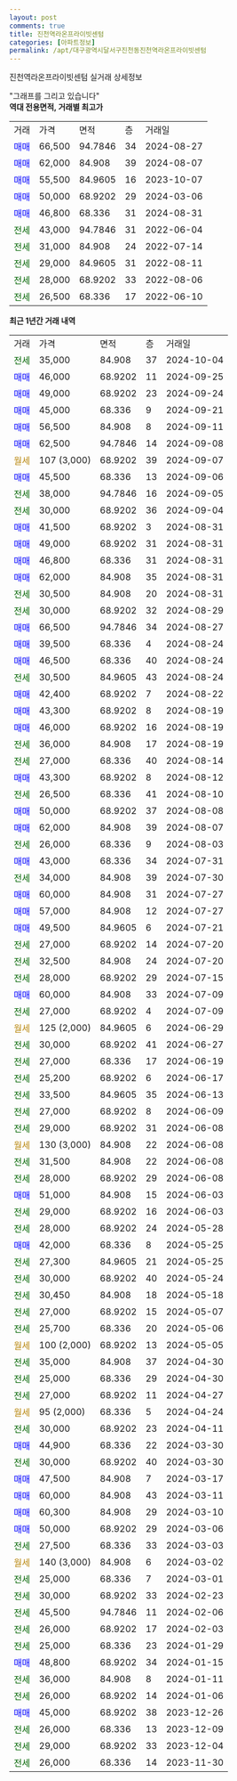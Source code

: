 ```yaml
---
layout: post
comments: true
title: 진천역라온프라이빗센텀
categories: [아파트정보]
permalink: /apt/대구광역시달서구진천동진천역라온프라이빗센텀
---
```


진천역라온프라이빗센텀 실거래 상세정보

<script type="text/javascript">
  google.charts.load('current', {'packages':['line', 'corechart']});
  google.charts.setOnLoadCallback(drawChart);

  function drawChart() {
    var data = new google.visualization.DataTable();
    data.addColumn('date', '거래일');
    data.addColumn('number', "매매");
    data.addColumn('number', "전세");
    data.addColumn('number', "전매");

    data.addRows([[new Date(Date.parse("2024-10-04")), null, 35000, null], [new Date(Date.parse("2024-09-25")), 46000, null, null], [new Date(Date.parse("2024-09-24")), 49000, null, null], [new Date(Date.parse("2024-09-21")), 45000, null, null], [new Date(Date.parse("2024-09-11")), 56500, null, null], [new Date(Date.parse("2024-09-08")), 62500, null, null], [new Date(Date.parse("2024-09-07")), null, null, null], [new Date(Date.parse("2024-09-06")), 45500, null, null], [new Date(Date.parse("2024-09-05")), null, 38000, null], [new Date(Date.parse("2024-09-04")), null, 30000, null], [new Date(Date.parse("2024-08-31")), 41500, null, null], [new Date(Date.parse("2024-08-31")), 49000, null, null], [new Date(Date.parse("2024-08-31")), 46800, null, null], [new Date(Date.parse("2024-08-31")), 62000, null, null], [new Date(Date.parse("2024-08-31")), null, 30500, null], [new Date(Date.parse("2024-08-29")), null, 30000, null], [new Date(Date.parse("2024-08-27")), 66500, null, null], [new Date(Date.parse("2024-08-24")), 39500, null, null], [new Date(Date.parse("2024-08-24")), 46500, null, null], [new Date(Date.parse("2024-08-24")), null, 30500, null], [new Date(Date.parse("2024-08-22")), 42400, null, null], [new Date(Date.parse("2024-08-19")), 43300, null, null], [new Date(Date.parse("2024-08-19")), 46000, null, null], [new Date(Date.parse("2024-08-19")), null, 36000, null], [new Date(Date.parse("2024-08-14")), null, 27000, null], [new Date(Date.parse("2024-08-12")), 43300, null, null], [new Date(Date.parse("2024-08-10")), null, 26500, null], [new Date(Date.parse("2024-08-08")), 50000, null, null], [new Date(Date.parse("2024-08-07")), 62000, null, null], [new Date(Date.parse("2024-08-03")), null, 26000, null], [new Date(Date.parse("2024-07-31")), 43000, null, null], [new Date(Date.parse("2024-07-30")), null, 34000, null], [new Date(Date.parse("2024-07-27")), 60000, null, null], [new Date(Date.parse("2024-07-27")), 57000, null, null], [new Date(Date.parse("2024-07-21")), 49500, null, null], [new Date(Date.parse("2024-07-20")), null, 27000, null], [new Date(Date.parse("2024-07-20")), null, 32500, null], [new Date(Date.parse("2024-07-15")), null, 28000, null], [new Date(Date.parse("2024-07-09")), 60000, null, null], [new Date(Date.parse("2024-07-09")), null, 27000, null], [new Date(Date.parse("2024-06-29")), null, null, null], [new Date(Date.parse("2024-06-27")), null, 30000, null], [new Date(Date.parse("2024-06-19")), null, 27000, null], [new Date(Date.parse("2024-06-17")), null, 25200, null], [new Date(Date.parse("2024-06-13")), null, 33500, null], [new Date(Date.parse("2024-06-09")), null, 27000, null], [new Date(Date.parse("2024-06-08")), null, 29000, null], [new Date(Date.parse("2024-06-08")), null, null, null], [new Date(Date.parse("2024-06-08")), null, 31500, null], [new Date(Date.parse("2024-06-08")), null, 28000, null], [new Date(Date.parse("2024-06-03")), 51000, null, null], [new Date(Date.parse("2024-06-03")), null, 29000, null], [new Date(Date.parse("2024-05-28")), null, 28000, null], [new Date(Date.parse("2024-05-25")), 42000, null, null], [new Date(Date.parse("2024-05-25")), null, 27300, null], [new Date(Date.parse("2024-05-24")), null, 30000, null], [new Date(Date.parse("2024-05-18")), null, 30450, null], [new Date(Date.parse("2024-05-07")), null, 27000, null], [new Date(Date.parse("2024-05-06")), null, 25700, null], [new Date(Date.parse("2024-05-05")), null, null, null], [new Date(Date.parse("2024-04-30")), null, 35000, null], [new Date(Date.parse("2024-04-30")), null, 25000, null], [new Date(Date.parse("2024-04-27")), null, 27000, null], [new Date(Date.parse("2024-04-24")), null, null, null], [new Date(Date.parse("2024-04-11")), null, 30000, null], [new Date(Date.parse("2024-03-30")), 44900, null, null], [new Date(Date.parse("2024-03-30")), null, 30000, null], [new Date(Date.parse("2024-03-17")), 47500, null, null], [new Date(Date.parse("2024-03-11")), 60000, null, null], [new Date(Date.parse("2024-03-10")), 60300, null, null], [new Date(Date.parse("2024-03-06")), 50000, null, null], [new Date(Date.parse("2024-03-03")), null, 27500, null], [new Date(Date.parse("2024-03-02")), null, null, null], [new Date(Date.parse("2024-03-01")), null, 25000, null], [new Date(Date.parse("2024-02-23")), null, 30000, null], [new Date(Date.parse("2024-02-06")), null, 45500, null], [new Date(Date.parse("2024-02-03")), null, 26000, null], [new Date(Date.parse("2024-01-29")), null, 25000, null], [new Date(Date.parse("2024-01-15")), 48800, null, null], [new Date(Date.parse("2024-01-11")), null, 36000, null], [new Date(Date.parse("2024-01-06")), null, 26000, null], [new Date(Date.parse("2023-12-26")), 45000, null, null], [new Date(Date.parse("2023-12-09")), null, 26000, null], [new Date(Date.parse("2023-12-04")), null, 29000, null], [new Date(Date.parse("2023-11-30")), null, 26000, null]]);

    var options = {
      hAxis: {
        format: 'yyyy/MM/dd'
      },    
      lineWidth: 0,
      pointsVisible: true,    
      title: '최근 1년간 유형별 실거래가 분포',
      legend: { position: 'bottom' }
    };

    var formatter = new google.visualization.NumberFormat({pattern:'###,###'} );
    formatter.format(data, 1);
    formatter.format(data, 2);
    
    setTimeout(function() {
        var chart = new google.visualization.LineChart(document.getElementById('columnchart_material'));
        chart.draw(data, (options));
        document.getElementById('loading').style.display = 'none';
    }, 200);
  }
</script>


<div id="loading" style="z-index:20; display: block; margin-left: 0px">"그래프를 그리고 있습니다"</div>
<div id="columnchart_material" style="width: 95%; margin-left: 0px; display: block"></div>
<!-- contents start -->
<b>역대 전용면적, 거래별 최고가</b>
<table class="sortable">
    <tr>
      <td>거래</td>
      <td>가격</td>
      <td>면적</td>
      <td>층</td>
      <td>거래일</td>
    </tr>
        <tr>
          <td><a style="color: blue">매매</a></td>
          <td>66,500</td>
          <td>94.7846</td>
          <td>34</td>
          <td>2024-08-27</td>
        </tr>            <tr>
          <td><a style="color: blue">매매</a></td>
          <td>62,000</td>
          <td>84.908</td>
          <td>39</td>
          <td>2024-08-07</td>
        </tr>            <tr>
          <td><a style="color: blue">매매</a></td>
          <td>55,500</td>
          <td>84.9605</td>
          <td>16</td>
          <td>2023-10-07</td>
        </tr>            <tr>
          <td><a style="color: blue">매매</a></td>
          <td>50,000</td>
          <td>68.9202</td>
          <td>29</td>
          <td>2024-03-06</td>
        </tr>            <tr>
          <td><a style="color: blue">매매</a></td>
          <td>46,800</td>
          <td>68.336</td>
          <td>31</td>
          <td>2024-08-31</td>
        </tr>        
        <tr>
              <td><a style="color: darkgreen">전세</a></td>
              <td>43,000</td>
              <td>94.7846</td>
              <td>31</td>
              <td>2022-06-04</td>
            </tr>            <tr>
              <td><a style="color: darkgreen">전세</a></td>
              <td>31,000</td>
              <td>84.908</td>
              <td>24</td>
              <td>2022-07-14</td>
            </tr>            <tr>
              <td><a style="color: darkgreen">전세</a></td>
              <td>29,000</td>
              <td>84.9605</td>
              <td>31</td>
              <td>2022-08-11</td>
            </tr>            <tr>
              <td><a style="color: darkgreen">전세</a></td>
              <td>28,000</td>
              <td>68.9202</td>
              <td>33</td>
              <td>2022-08-06</td>
            </tr>            <tr>
              <td><a style="color: darkgreen">전세</a></td>
              <td>26,500</td>
              <td>68.336</td>
              <td>17</td>
              <td>2022-06-10</td>
            </tr>        
    
</table>

<b>최근 1년간 거래 내역</b>

<table class="sortable">
    <tr>
      <td>거래</td>
      <td>가격</td>
      <td>면적</td>
      <td>층</td>
      <td>거래일</td>
    </tr>
    <tr>
      <td><a style="color: darkgreen">전세</a></td>
      <td>35,000</td>
      <td>84.908</td>
      <td>37</td>
      <td>2024-10-04</td>
    </tr>          <tr>
      <td><a style="color: blue">매매</a></td>
      <td>46,000</td>
      <td>68.9202</td>
      <td>11</td>
      <td>2024-09-25</td>
    </tr>          <tr>
      <td><a style="color: blue">매매</a></td>
      <td>49,000</td>
      <td>68.9202</td>
      <td>23</td>
      <td>2024-09-24</td>
    </tr>          <tr>
      <td><a style="color: blue">매매</a></td>
      <td>45,000</td>
      <td>68.336</td>
      <td>9</td>
      <td>2024-09-21</td>
    </tr>          <tr>
      <td><a style="color: blue">매매</a></td>
      <td>56,500</td>
      <td>84.908</td>
      <td>8</td>
      <td>2024-09-11</td>
    </tr>          <tr>
      <td><a style="color: blue">매매</a></td>
      <td>62,500</td>
      <td>94.7846</td>
      <td>14</td>
      <td>2024-09-08</td>
    </tr>          <tr>
      <td><a style="color: darkgoldenrod">월세</a></td>
      <td>107 (3,000)</td>
      <td>68.9202</td>
      <td>39</td>
      <td>2024-09-07</td>
    </tr>          <tr>
      <td><a style="color: blue">매매</a></td>
      <td>45,500</td>
      <td>68.336</td>
      <td>13</td>
      <td>2024-09-06</td>
    </tr>          <tr>
      <td><a style="color: darkgreen">전세</a></td>
      <td>38,000</td>
      <td>94.7846</td>
      <td>16</td>
      <td>2024-09-05</td>
    </tr>          <tr>
      <td><a style="color: darkgreen">전세</a></td>
      <td>30,000</td>
      <td>68.9202</td>
      <td>36</td>
      <td>2024-09-04</td>
    </tr>          <tr>
      <td><a style="color: blue">매매</a></td>
      <td>41,500</td>
      <td>68.9202</td>
      <td>3</td>
      <td>2024-08-31</td>
    </tr>          <tr>
      <td><a style="color: blue">매매</a></td>
      <td>49,000</td>
      <td>68.9202</td>
      <td>31</td>
      <td>2024-08-31</td>
    </tr>          <tr>
      <td><a style="color: blue">매매</a></td>
      <td>46,800</td>
      <td>68.336</td>
      <td>31</td>
      <td>2024-08-31</td>
    </tr>          <tr>
      <td><a style="color: blue">매매</a></td>
      <td>62,000</td>
      <td>84.908</td>
      <td>35</td>
      <td>2024-08-31</td>
    </tr>          <tr>
      <td><a style="color: darkgreen">전세</a></td>
      <td>30,500</td>
      <td>84.908</td>
      <td>20</td>
      <td>2024-08-31</td>
    </tr>          <tr>
      <td><a style="color: darkgreen">전세</a></td>
      <td>30,000</td>
      <td>68.9202</td>
      <td>32</td>
      <td>2024-08-29</td>
    </tr>          <tr>
      <td><a style="color: blue">매매</a></td>
      <td>66,500</td>
      <td>94.7846</td>
      <td>34</td>
      <td>2024-08-27</td>
    </tr>          <tr>
      <td><a style="color: blue">매매</a></td>
      <td>39,500</td>
      <td>68.336</td>
      <td>4</td>
      <td>2024-08-24</td>
    </tr>          <tr>
      <td><a style="color: blue">매매</a></td>
      <td>46,500</td>
      <td>68.336</td>
      <td>40</td>
      <td>2024-08-24</td>
    </tr>          <tr>
      <td><a style="color: darkgreen">전세</a></td>
      <td>30,500</td>
      <td>84.9605</td>
      <td>43</td>
      <td>2024-08-24</td>
    </tr>          <tr>
      <td><a style="color: blue">매매</a></td>
      <td>42,400</td>
      <td>68.9202</td>
      <td>7</td>
      <td>2024-08-22</td>
    </tr>          <tr>
      <td><a style="color: blue">매매</a></td>
      <td>43,300</td>
      <td>68.9202</td>
      <td>8</td>
      <td>2024-08-19</td>
    </tr>          <tr>
      <td><a style="color: blue">매매</a></td>
      <td>46,000</td>
      <td>68.9202</td>
      <td>16</td>
      <td>2024-08-19</td>
    </tr>          <tr>
      <td><a style="color: darkgreen">전세</a></td>
      <td>36,000</td>
      <td>84.908</td>
      <td>17</td>
      <td>2024-08-19</td>
    </tr>          <tr>
      <td><a style="color: darkgreen">전세</a></td>
      <td>27,000</td>
      <td>68.336</td>
      <td>40</td>
      <td>2024-08-14</td>
    </tr>          <tr>
      <td><a style="color: blue">매매</a></td>
      <td>43,300</td>
      <td>68.9202</td>
      <td>8</td>
      <td>2024-08-12</td>
    </tr>          <tr>
      <td><a style="color: darkgreen">전세</a></td>
      <td>26,500</td>
      <td>68.336</td>
      <td>41</td>
      <td>2024-08-10</td>
    </tr>          <tr>
      <td><a style="color: blue">매매</a></td>
      <td>50,000</td>
      <td>68.9202</td>
      <td>37</td>
      <td>2024-08-08</td>
    </tr>          <tr>
      <td><a style="color: blue">매매</a></td>
      <td>62,000</td>
      <td>84.908</td>
      <td>39</td>
      <td>2024-08-07</td>
    </tr>          <tr>
      <td><a style="color: darkgreen">전세</a></td>
      <td>26,000</td>
      <td>68.336</td>
      <td>9</td>
      <td>2024-08-03</td>
    </tr>          <tr>
      <td><a style="color: blue">매매</a></td>
      <td>43,000</td>
      <td>68.336</td>
      <td>34</td>
      <td>2024-07-31</td>
    </tr>          <tr>
      <td><a style="color: darkgreen">전세</a></td>
      <td>34,000</td>
      <td>84.908</td>
      <td>39</td>
      <td>2024-07-30</td>
    </tr>          <tr>
      <td><a style="color: blue">매매</a></td>
      <td>60,000</td>
      <td>84.908</td>
      <td>31</td>
      <td>2024-07-27</td>
    </tr>          <tr>
      <td><a style="color: blue">매매</a></td>
      <td>57,000</td>
      <td>84.908</td>
      <td>12</td>
      <td>2024-07-27</td>
    </tr>          <tr>
      <td><a style="color: blue">매매</a></td>
      <td>49,500</td>
      <td>84.9605</td>
      <td>6</td>
      <td>2024-07-21</td>
    </tr>          <tr>
      <td><a style="color: darkgreen">전세</a></td>
      <td>27,000</td>
      <td>68.9202</td>
      <td>14</td>
      <td>2024-07-20</td>
    </tr>          <tr>
      <td><a style="color: darkgreen">전세</a></td>
      <td>32,500</td>
      <td>84.908</td>
      <td>24</td>
      <td>2024-07-20</td>
    </tr>          <tr>
      <td><a style="color: darkgreen">전세</a></td>
      <td>28,000</td>
      <td>68.9202</td>
      <td>29</td>
      <td>2024-07-15</td>
    </tr>          <tr>
      <td><a style="color: blue">매매</a></td>
      <td>60,000</td>
      <td>84.908</td>
      <td>33</td>
      <td>2024-07-09</td>
    </tr>          <tr>
      <td><a style="color: darkgreen">전세</a></td>
      <td>27,000</td>
      <td>68.9202</td>
      <td>4</td>
      <td>2024-07-09</td>
    </tr>          <tr>
      <td><a style="color: darkgoldenrod">월세</a></td>
      <td>125 (2,000)</td>
      <td>84.9605</td>
      <td>6</td>
      <td>2024-06-29</td>
    </tr>          <tr>
      <td><a style="color: darkgreen">전세</a></td>
      <td>30,000</td>
      <td>68.9202</td>
      <td>41</td>
      <td>2024-06-27</td>
    </tr>          <tr>
      <td><a style="color: darkgreen">전세</a></td>
      <td>27,000</td>
      <td>68.336</td>
      <td>17</td>
      <td>2024-06-19</td>
    </tr>          <tr>
      <td><a style="color: darkgreen">전세</a></td>
      <td>25,200</td>
      <td>68.9202</td>
      <td>6</td>
      <td>2024-06-17</td>
    </tr>          <tr>
      <td><a style="color: darkgreen">전세</a></td>
      <td>33,500</td>
      <td>84.9605</td>
      <td>35</td>
      <td>2024-06-13</td>
    </tr>          <tr>
      <td><a style="color: darkgreen">전세</a></td>
      <td>27,000</td>
      <td>68.9202</td>
      <td>8</td>
      <td>2024-06-09</td>
    </tr>          <tr>
      <td><a style="color: darkgreen">전세</a></td>
      <td>29,000</td>
      <td>68.9202</td>
      <td>31</td>
      <td>2024-06-08</td>
    </tr>          <tr>
      <td><a style="color: darkgoldenrod">월세</a></td>
      <td>130 (3,000)</td>
      <td>84.908</td>
      <td>22</td>
      <td>2024-06-08</td>
    </tr>          <tr>
      <td><a style="color: darkgreen">전세</a></td>
      <td>31,500</td>
      <td>84.908</td>
      <td>22</td>
      <td>2024-06-08</td>
    </tr>          <tr>
      <td><a style="color: darkgreen">전세</a></td>
      <td>28,000</td>
      <td>68.9202</td>
      <td>29</td>
      <td>2024-06-08</td>
    </tr>          <tr>
      <td><a style="color: blue">매매</a></td>
      <td>51,000</td>
      <td>84.908</td>
      <td>15</td>
      <td>2024-06-03</td>
    </tr>          <tr>
      <td><a style="color: darkgreen">전세</a></td>
      <td>29,000</td>
      <td>68.9202</td>
      <td>16</td>
      <td>2024-06-03</td>
    </tr>          <tr>
      <td><a style="color: darkgreen">전세</a></td>
      <td>28,000</td>
      <td>68.9202</td>
      <td>24</td>
      <td>2024-05-28</td>
    </tr>          <tr>
      <td><a style="color: blue">매매</a></td>
      <td>42,000</td>
      <td>68.336</td>
      <td>8</td>
      <td>2024-05-25</td>
    </tr>          <tr>
      <td><a style="color: darkgreen">전세</a></td>
      <td>27,300</td>
      <td>84.9605</td>
      <td>21</td>
      <td>2024-05-25</td>
    </tr>          <tr>
      <td><a style="color: darkgreen">전세</a></td>
      <td>30,000</td>
      <td>68.9202</td>
      <td>40</td>
      <td>2024-05-24</td>
    </tr>          <tr>
      <td><a style="color: darkgreen">전세</a></td>
      <td>30,450</td>
      <td>84.908</td>
      <td>18</td>
      <td>2024-05-18</td>
    </tr>          <tr>
      <td><a style="color: darkgreen">전세</a></td>
      <td>27,000</td>
      <td>68.9202</td>
      <td>15</td>
      <td>2024-05-07</td>
    </tr>          <tr>
      <td><a style="color: darkgreen">전세</a></td>
      <td>25,700</td>
      <td>68.336</td>
      <td>20</td>
      <td>2024-05-06</td>
    </tr>          <tr>
      <td><a style="color: darkgoldenrod">월세</a></td>
      <td>100 (2,000)</td>
      <td>68.9202</td>
      <td>13</td>
      <td>2024-05-05</td>
    </tr>          <tr>
      <td><a style="color: darkgreen">전세</a></td>
      <td>35,000</td>
      <td>84.908</td>
      <td>37</td>
      <td>2024-04-30</td>
    </tr>          <tr>
      <td><a style="color: darkgreen">전세</a></td>
      <td>25,000</td>
      <td>68.336</td>
      <td>29</td>
      <td>2024-04-30</td>
    </tr>          <tr>
      <td><a style="color: darkgreen">전세</a></td>
      <td>27,000</td>
      <td>68.9202</td>
      <td>11</td>
      <td>2024-04-27</td>
    </tr>          <tr>
      <td><a style="color: darkgoldenrod">월세</a></td>
      <td>95 (2,000)</td>
      <td>68.336</td>
      <td>5</td>
      <td>2024-04-24</td>
    </tr>          <tr>
      <td><a style="color: darkgreen">전세</a></td>
      <td>30,000</td>
      <td>68.9202</td>
      <td>23</td>
      <td>2024-04-11</td>
    </tr>          <tr>
      <td><a style="color: blue">매매</a></td>
      <td>44,900</td>
      <td>68.336</td>
      <td>22</td>
      <td>2024-03-30</td>
    </tr>          <tr>
      <td><a style="color: darkgreen">전세</a></td>
      <td>30,000</td>
      <td>68.9202</td>
      <td>40</td>
      <td>2024-03-30</td>
    </tr>          <tr>
      <td><a style="color: blue">매매</a></td>
      <td>47,500</td>
      <td>84.908</td>
      <td>7</td>
      <td>2024-03-17</td>
    </tr>          <tr>
      <td><a style="color: blue">매매</a></td>
      <td>60,000</td>
      <td>84.908</td>
      <td>43</td>
      <td>2024-03-11</td>
    </tr>          <tr>
      <td><a style="color: blue">매매</a></td>
      <td>60,300</td>
      <td>84.908</td>
      <td>29</td>
      <td>2024-03-10</td>
    </tr>          <tr>
      <td><a style="color: blue">매매</a></td>
      <td>50,000</td>
      <td>68.9202</td>
      <td>29</td>
      <td>2024-03-06</td>
    </tr>          <tr>
      <td><a style="color: darkgreen">전세</a></td>
      <td>27,500</td>
      <td>68.336</td>
      <td>33</td>
      <td>2024-03-03</td>
    </tr>          <tr>
      <td><a style="color: darkgoldenrod">월세</a></td>
      <td>140 (3,000)</td>
      <td>84.908</td>
      <td>6</td>
      <td>2024-03-02</td>
    </tr>          <tr>
      <td><a style="color: darkgreen">전세</a></td>
      <td>25,000</td>
      <td>68.336</td>
      <td>7</td>
      <td>2024-03-01</td>
    </tr>          <tr>
      <td><a style="color: darkgreen">전세</a></td>
      <td>30,000</td>
      <td>68.9202</td>
      <td>33</td>
      <td>2024-02-23</td>
    </tr>          <tr>
      <td><a style="color: darkgreen">전세</a></td>
      <td>45,500</td>
      <td>94.7846</td>
      <td>11</td>
      <td>2024-02-06</td>
    </tr>          <tr>
      <td><a style="color: darkgreen">전세</a></td>
      <td>26,000</td>
      <td>68.9202</td>
      <td>17</td>
      <td>2024-02-03</td>
    </tr>          <tr>
      <td><a style="color: darkgreen">전세</a></td>
      <td>25,000</td>
      <td>68.336</td>
      <td>23</td>
      <td>2024-01-29</td>
    </tr>          <tr>
      <td><a style="color: blue">매매</a></td>
      <td>48,800</td>
      <td>68.9202</td>
      <td>34</td>
      <td>2024-01-15</td>
    </tr>          <tr>
      <td><a style="color: darkgreen">전세</a></td>
      <td>36,000</td>
      <td>84.908</td>
      <td>8</td>
      <td>2024-01-11</td>
    </tr>          <tr>
      <td><a style="color: darkgreen">전세</a></td>
      <td>26,000</td>
      <td>68.9202</td>
      <td>14</td>
      <td>2024-01-06</td>
    </tr>          <tr>
      <td><a style="color: blue">매매</a></td>
      <td>45,000</td>
      <td>68.9202</td>
      <td>38</td>
      <td>2023-12-26</td>
    </tr>          <tr>
      <td><a style="color: darkgreen">전세</a></td>
      <td>26,000</td>
      <td>68.336</td>
      <td>13</td>
      <td>2023-12-09</td>
    </tr>          <tr>
      <td><a style="color: darkgreen">전세</a></td>
      <td>29,000</td>
      <td>68.9202</td>
      <td>33</td>
      <td>2023-12-04</td>
    </tr>          <tr>
      <td><a style="color: darkgreen">전세</a></td>
      <td>26,000</td>
      <td>68.336</td>
      <td>14</td>
      <td>2023-11-30</td>
    </tr>      </table>
<!-- contents end -->    

